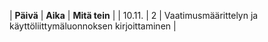 | **Päivä** | **Aika** | **Mitä tein** |
| 10.11. | 2 | Vaatimusmäärittelyn ja käyttöliittymäluonnoksen kirjoittaminen |

